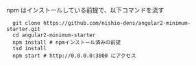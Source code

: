 npm はインストールしている前提で、以下コマンドを流す

```
  git clone https://github.com/nishio-dens/angular2-minimum-starter.git
  cd angular2-minimum-starter
  npm install # npmインストール済みの前提
  tsd install
  npm start # http://0.0.0.0:3000 にアクセス
```
